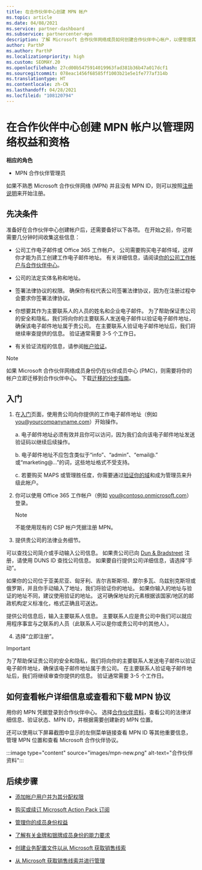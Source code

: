 ```yaml
---
title: 在合作伙伴中心创建 MPN 帐户
ms.topic: article
ms.date: 04/08/2021
ms.service: partner-dashboard
ms.subservice: partnercenter-mpn
description: 了解 Microsoft 合作伙伴网络成员如何创建合作伙伴中心帐户，以便管理其网络权益和资格。
author: ParthP
ms.author: ParthP
ms.localizationpriority: high
ms.custom: SEOMAY.20
ms.openlocfilehash: 27cd00b5475914019963fad381b36b47a017dcf1
ms.sourcegitcommit: 078eac1456f68585ff1003b21e5e1fe777af314b
ms.translationtype: HT
ms.contentlocale: zh-CN
ms.lasthandoff: 04/28/2021
ms.locfileid: "108120794"
---
```

# <a name="create-an-mpn-account-in-partner-center-to-manage-network-benefits-and-competencies"></a>在合作伙伴中心创建 MPN 帐户以管理网络权益和资格

**相应的角色**

- MPN 合作伙伴管理员

如果不熟悉 Microsoft 合作伙伴网络 (MPN) 并且没有 MPN ID，则可以按照[注册说明](https://partner.microsoft.com/dashboard/account/v3/enrollment/introduction/partnership)来开始注册。

## <a name="prerequisites"></a>先决条件 

准备好在合作伙伴中心创建帐户后，还需要备好以下各项。  在开始之前，你可能需要几分钟时间收集这些信息：

- 公司工作电子邮件或 Office 365 工作帐户。 公司需要购买电子邮件域，这样你才能为员工创建工作电子邮件地址。 有关详细信息，请阅读[你的公司工作帐户与合作伙伴中心](azure-active-directory-tenants-and-partner-center.md)。 
 
- 公司的法定实体名称和地址。

- 签署法律协议的权限。 确保你有权代表公司签署法律协议，因为在注册过程中会要求你签署法律协议。

- 你想要其作为主要联系人的人员的姓名和企业电子邮件。 为了帮助保证贵公司的安全和隐私，我们将向你的主要联系人发送电子邮件以验证电子邮件地址，确保该电子邮件地址属于贵公司。 在主要联系人验证电子邮件地址后，我们将继续审查提供的信息。 验证通常需要 3-5 个工作日。 

- 有关验证流程的信息，请参阅[帐户验证](verification-responses.md)。

>[!NOTE]
>如果 Microsoft 合作伙伴网络成员身份仍在伙伴成员中心 (PMC)，则需要将你的帐户立即迁移到合作伙伴中心。 下载[迁移的分步指南](https://assetsprod.microsoft.com/mpn/migrate-pmc-pc-mpa-guide.pptx)。

## <a name="get-started"></a>入门

1. 在[入门](https://partner.microsoft.com/dashboard/account/v3/enrollment/introduction/partnership)页面，使用贵公司向你提供的工作电子邮件地址（例如 you@yourcompanyname.com）开始操作。

 
    a.  电子邮件地址必须有效并且你可以访问，因为我们会向该电子邮件地址发送验证码以继续后续操作。

    b.  电子邮件地址不应包含类似于“info”、“admin”、“email@.” 或“marketing@...”的词，这些地址格式不受支持。

    c.  若要购买 MAPS 或管理胜任度，你需要通过[验证你的域](become-global-admin.md)和成为管理员来升级此帐户。 

2. 你可以使用 Office 365 工作帐户（例如 you@contoso.onmicrosoft.com）登录。

   >[!NOTE]
   > 不能使用现有的 CSP 帐户凭据注册 MPN。

3. 提供贵公司的法律业务细节。

可以查找公司简介或手动输入公司信息。 如果贵公司已向 [Dun & Bradstreet](https://partner.microsoft.com/marketing/usisvshowcase/dunandbrad) 注册，请使用 DUNS ID 查找公司信息。 如果要自行提供公司详细信息，请选择“手动”。

如果你的公司位于亚美尼亚、匈牙利、吉尔吉斯斯坦、摩尔多瓦、乌兹别克斯坦或俄罗斯，并且你手动输入了地址，我们将验证你的地址。      如果你输入的地址与验证的地址不同，建议使用验证的地址。 这可确保地址的元素根据该国家/地区的邮政机构定义标准化，格式正确且可送达。  

提供公司信息后，输入主要联系人信息。 主要联系人应是贵公司中我们可以就应用程序事宜与之联系的人员（此联系人可以是你或贵公司中的其他人）。

4. 选择“立即注册”。

>[!IMPORTANT]
>为了帮助保证贵公司的安全和隐私，我们将向你的主要联系人发送电子邮件以验证电子邮件地址，确保该电子邮件地址属于贵公司。 在主要联系人验证电子邮件地址后，我们将继续审查你提供的信息。 验证通常需要 3-5 个工作日。 

## <a name="how-to-view-account-details-or-view-and-download-the-mpn-agreement"></a>如何查看帐户详细信息或查看和下载 MPN 协议

用你的 MPN 凭据登录到合作伙伴中心。 选择[合作伙伴资料](https://partner.microsoft.com/pcv/accountsettings/connectedpartnerprofile)，查看公司的法律详细信息、验证状态、MPN ID，并根据需要创建新的 MPN 位置。 

还可以使用以下屏幕截图中显示的左侧菜单链接查看 MPN ID 等其他重要信息，管理 MPN 位置和查看 Microsoft 合作伙伴协议。

:::image type="content" source="images/mpn-new.png" alt-text="合作伙伴资料":::


## <a name="next-steps"></a>后续步骤

-  [添加帐户用户并为其分配权限](create-user-accounts-and-set-permissions.md)

-  [购买或续订 Microsoft Action Pack 订阅](mpn-get-action-pack.md)

-  [管理你的成员身份权益](manage-your-partner-network-benefits.md)

-  [了解有关金牌和银牌成员身份的能力要求](https://partner.microsoft.com/membership/competencies)

-  [创建业务配置文件以从 Microsoft 获取销售线索](create-a-marketing-profile.md)

-  [从 Microsoft 获取销售线索并进行管理](manage-leads.md)
